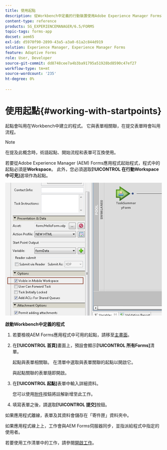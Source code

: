 ```yaml
---
title: 使用起點
description: 從Workbench中定義的行動裝置使用Adobe Experience Manager Forms程式的步驟。
content-type: reference
products: SG_EXPERIENCEMANAGER/6.5/FORMS
topic-tags: forms-app
docset: aem65
exl-id: d5970f90-2899-43a5-a3a0-61a2c844d919
solution: Experience Manager, Experience Manager Forms
feature: Adaptive Forms
role: User, Developer
source-git-commit: dd8748cee7a4b3ba91795a51928bd8590c47ef27
workflow-type: tm+mt
source-wordcount: '235'
ht-degree: 0%

---
```



# 使用起點{#working-with-startpoints}

起點會叫用在Workbench中建立的程式。 它與表單相關聯，在提交表單時會叫用流程。

>[!NOTE]
>
>在提及此概念時，術語起點、開始流程和表單可互換使用。

若要從Adobe Experience Manager (AEM) Forms應用程式起始程式，程式中的起點必須是&#x200B;**Workspace**。 此外，您必須選取&#x200B;**[!UICONTROL 在行動Workspace中可見]**&#x200B;選項作為起點。

![mws_startpoint_select_option](assets/mws_startpoint_select_option.png)

**啟動Workbench中定義的程式**

1. 若要檢視AEM Forms應用程式中可用的起點，請移至[主畫面](../../forms/using/home-screen.md)。
1. 在&#x200B;**[!UICONTROL 首頁]**&#x200B;畫面上，預設會顯示&#x200B;**[!UICONTROL 所有Forms]**&#x200B;清單。

   起點與表單相關聯。 在清單中選取與表單關聯的起點以開啟它。

   與起點關聯的表單隨即開啟。

1. 在&#x200B;**[!UICONTROL 起點]**&#x200B;表單中輸入詳細資料。

   您可以使用[附件](../../forms/using/add-attachments.md)按鈕將註解新增至此工作。

1. 填寫表單之後，請選取&#x200B;**[!UICONTROL 提交]**&#x200B;按鈕。

如果應用程式離線，表單及其資料會儲存在「寄件匣」資料夾中。

如果應用程式線上上，工作會與AEM Forms伺服器同步，並指派給程式中指定的使用者。

若要使用工作清單中的工作，請參閱[開啟工作](/help/forms/using/open-task.md)。
